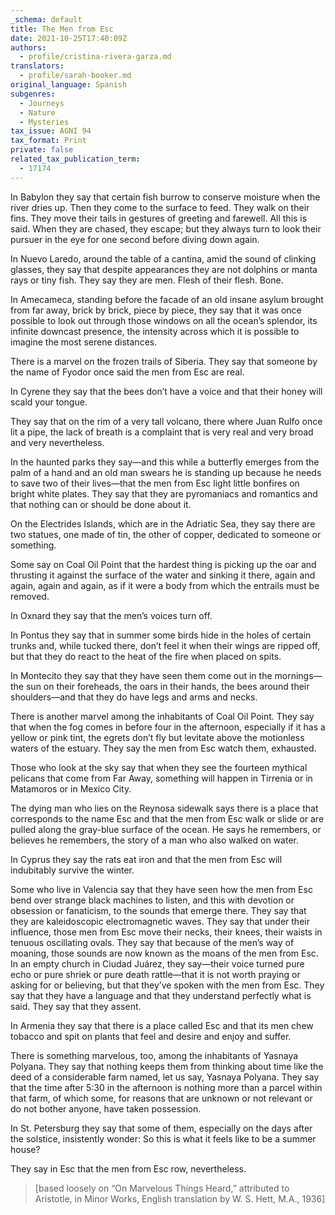 ```yaml
---
_schema: default
title: The Men from Esc
date: 2021-10-25T17:40:09Z
authors:
  - profile/cristina-rivera-garza.md
translators:
  - profile/sarah-booker.md
original_language: Spanish
subgenres:
  - Journeys
  - Nature
  - Mysteries
tax_issue: AGNI 94
tax_format: Print
private: false
related_tax_publication_term:
  - 17174
---
```

In Babylon they say that certain fish burrow to conserve moisture when the river dries up. Then they come to the surface to feed. They walk on their fins. They move their tails in gestures of greeting and farewell. All this is said. When they are chased, they escape; but they always turn to look their pursuer in the eye for one second before diving down again.

In Nuevo Laredo, around the table of a cantina, amid the sound of clinking glasses, they say that despite appearances they are not dolphins or manta rays or tiny fish. They say they are men. Flesh of their flesh. Bone.

In Amecameca, standing before the facade of an old insane asylum brought from far away, brick by brick, piece by piece, they say that it was once possible to look out through those windows on all the ocean’s splendor, its infinite downcast presence, the intensity across which it is possible to imagine the most serene distances.

There is a marvel on the frozen trails of Siberia. They say that someone by the name of Fyodor once said the men from Esc are real.

In Cyrene they say that the bees don’t have a voice and that their honey will scald your tongue.

They say that on the rim of a very tall volcano, there where Juan Rulfo once lit a pipe, the lack of breath is a complaint that is very real and very broad and very nevertheless.

In the haunted parks they say—and this while a butterfly emerges from the palm of a hand and an old man swears he is standing up because he needs to save two of their lives—that the men from Esc light little bonfires on bright white plates. They say that they are pyromaniacs and romantics and that nothing can or should be done about it.

On the Electrides Islands, which are in the Adriatic Sea, they say there are two statues, one made of tin, the other of copper, dedicated to someone or something.

Some say on Coal Oil Point that the hardest thing is picking up the oar and thrusting it against the surface of the water and sinking it there, again and again, again and again, as if it were a body from which the entrails must be removed.

In Oxnard they say that the men’s voices turn off.

In Pontus they say that in summer some birds hide in the holes of certain trunks and, while tucked there, don’t feel it when their wings are ripped off, but that they do react to the heat of the fire when placed on spits.

In Montecito they say that they have seen them come out in the mornings—the sun on their foreheads, the oars in their hands, the bees around their shoulders—and that they do have legs and arms and necks.

There is another marvel among the inhabitants of Coal Oil Point. They say that when the fog comes in before four in the afternoon, especially if it has a yellow or pink tint, the egrets don’t fly but levitate above the motionless waters of the estuary. They say the men from Esc watch them, exhausted.

Those who look at the sky say that when they see the fourteen mythical pelicans that come from Far Away, something will happen in Tirrenia or in Matamoros or in Mexico City.

The dying man who lies on the Reynosa sidewalk says there is a place that corresponds to the name Esc and that the men from Esc walk or slide or are pulled along the gray-blue surface of the ocean. He says he remembers, or believes he remembers, the story of a man who also walked on water.

In Cyprus they say the rats eat iron and that the men from Esc will indubitably survive the winter.

Some who live in Valencia say that they have seen how the men from Esc bend over strange black machines to listen, and this with devotion or obsession or fanaticism, to the sounds that emerge there. They say that they are kaleidoscopic electromagnetic waves. They say that under their influence, those men from Esc move their necks, their knees, their waists in tenuous oscillating ovals. They say that because of the men’s way of moaning, those sounds are now known as the moans of the men from Esc. In an empty church in Ciudad Ju&aacute;rez, they say—their voice turned pure echo or pure shriek or pure death rattle—that it is not worth praying or asking for or believing, but that they’ve spoken with the men from Esc. They say that they have a language and that they understand perfectly what is said. They say that they assent.

In Armenia they say that there is a place called Esc and that its men chew tobacco and spit on plants that feel and desire and enjoy and suffer.

There is something marvelous, too, among the inhabitants of Yasnaya Polyana. They say that nothing keeps them from thinking about time like the deed of a considerable farm named, let us say, Yasnaya Polyana. They say that the time after 5:30 in the afternoon is nothing more than a parcel within that farm, of which some, for reasons that are unknown or not relevant or do not bother anyone, have taken possession.

In St. Petersburg they say that some of them, especially on the days after the solstice, insistently wonder: So this is what it feels like to be a summer house?

They say in Esc that the men from Esc row, nevertheless.

> \[based loosely on “On Marvelous Things Heard,” attributed to Aristotle, in Minor Works, English translation by W. S. Hett, M.A., 1936\]
